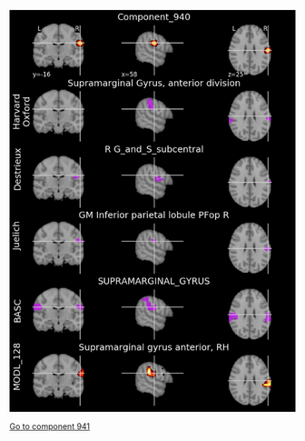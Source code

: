 


![940](preliminary/940.jpg "Component 940")

[Go to component 941](https://parietal-inria.github.io/MODL_atlas/1024/941 "Component 941")